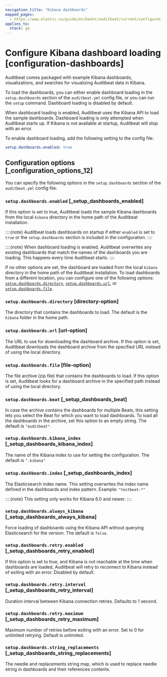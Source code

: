 ```yaml
---
navigation_title: "Kibana dashboards"
mapped_pages:
  - https://www.elastic.co/guide/en/beats/auditbeat/current/configuration-dashboards.html
applies_to:
  stack: ga
---
```


# Configure Kibana dashboard loading [configuration-dashboards]


Auditbeat comes packaged with example Kibana dashboards, visualizations, and searches for visualizing Auditbeat data in Kibana.

To load the dashboards, you can either enable dashboard loading in the `setup.dashboards` section of the `auditbeat.yml` config file, or you can run the `setup` command. Dashboard loading is disabled by default.

When dashboard loading is enabled, Auditbeat uses the Kibana API to load the sample dashboards. Dashboard loading is only attempted when Auditbeat starts up. If Kibana is not available at startup, Auditbeat will stop with an error.

To enable dashboard loading, add the following setting to the config file:

```yaml
setup.dashboards.enabled: true
```


## Configuration options [_configuration_options_12]

You can specify the following options in the `setup.dashboards` section of the `auditbeat.yml` config file:


### `setup.dashboards.enabled` [_setup_dashboards_enabled]

If this option is set to true, Auditbeat loads the sample Kibana dashboards from the local `kibana` directory in the home path of the Auditbeat installation.

::::{note}
Auditbeat loads dashboards on startup if either `enabled` is set to `true` or the `setup.dashboards` section is included in the configuration.
::::


::::{note}
When dashboard loading is enabled, Auditbeat overwrites any existing dashboards that match the names of the dashboards you are loading. This happens every time Auditbeat starts.
::::


If no other options are set, the dashboard are loaded from the local `kibana` directory in the home path of the Auditbeat installation. To load dashboards from a different location, you can configure one of the following options: [`setup.dashboards.directory`](#directory-option), [`setup.dashboards.url`](#url-option), or [`setup.dashboards.file`](#file-option).


### `setup.dashboards.directory` [directory-option]

The directory that contains the dashboards to load. The default is the `kibana` folder in the home path.


### `setup.dashboards.url` [url-option]

The URL to use for downloading the dashboard archive. If this option is set, Auditbeat downloads the dashboard archive from the specified URL instead of using the local directory.


### `setup.dashboards.file` [file-option]

The file archive (zip file) that contains the dashboards to load. If this option is set, Auditbeat looks for a dashboard archive in the specified path instead of using the local directory.


### `setup.dashboards.beat` [_setup_dashboards_beat]

In case the archive contains the dashboards for multiple Beats, this setting lets you select the Beat for which you want to load dashboards. To load all the dashboards in the archive, set this option to an empty string. The default is `"auditbeat"`.


### `setup.dashboards.kibana_index` [_setup_dashboards_kibana_index]

The name of the Kibana index to use for setting the configuration. The default is `".kibana"`


### `setup.dashboards.index` [_setup_dashboards_index]

The Elasticsearch index name. This setting overwrites the index name defined in the dashboards and index pattern. Example: `"testbeat-*"`

::::{note}
This setting only works for Kibana 6.0 and newer.
::::



### `setup.dashboards.always_kibana` [_setup_dashboards_always_kibana]

Force loading of dashboards using the Kibana API without querying Elasticsearch for the version. The default is `false`.


### `setup.dashboards.retry.enabled` [_setup_dashboards_retry_enabled]

If this option is set to true, and Kibana is not reachable at the time when dashboards are loaded, Auditbeat will retry to reconnect to Kibana instead of exiting with an error. Disabled by default.


### `setup.dashboards.retry.interval` [_setup_dashboards_retry_interval]

Duration interval between Kibana connection retries. Defaults to 1 second.


### `setup.dashboards.retry.maximum` [_setup_dashboards_retry_maximum]

Maximum number of retries before exiting with an error. Set to 0 for unlimited retrying. Default is unlimited.


### `setup.dashboards.string_replacements` [_setup_dashboards_string_replacements]

The needle and replacements string map, which is used to replace needle string in dashboards and their references contents.


